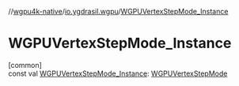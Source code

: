 //[wgpu4k-native](../../index.md)/[io.ygdrasil.wgpu](index.md)/[WGPUVertexStepMode_Instance](-w-g-p-u-vertex-step-mode_-instance.md)

# WGPUVertexStepMode_Instance

[common]\
const val [WGPUVertexStepMode_Instance](-w-g-p-u-vertex-step-mode_-instance.md): [WGPUVertexStepMode](-w-g-p-u-vertex-step-mode/index.md)